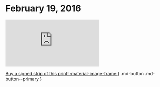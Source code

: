 # February 19, 2016

![](https://www.achewood.com/comic.php?date=02192016)

[Buy a signed strip of this print! :material-image-frame:](https://achewood-holiday-pop-up.myshopify.com/products/strip#02192016){ .md-button .md-button--primary }
